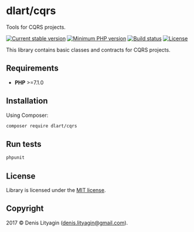 # dlart/cqrs

Tools for CQRS projects.

[![Current stable version](https://img.shields.io/badge/stable-1.0.0-green.svg?style=flat)](https://github.com/dlart/cqrs/tree/1.0.0)
[![Minimum PHP version](https://img.shields.io/badge/php->=7.1.0-7c8cbf.svg?style=flat)](http://php.net/)
[![Build status](https://api.travis-ci.org/dlart/cqrs.svg?branch=master)](https://travis-ci.org/dlart/cqrs)
[![License](https://img.shields.io/badge/license-MIT-blue.svg?style=flat)](https://opensource.org/licenses/MIT)

This library contains basic classes and contracts for CQRS projects.

## Requirements

*  **PHP** >=7.1.0

## Installation

Using Composer:

```bash
composer require dlart/cqrs
```

## Run tests

```bash
phpunit
```

## License

Library is licensed under the [MIT license](https://opensource.org/licenses/MIT).

## Copyright

2017 © Denis Lityagin ([denis.lityagin@gmail.com](mailto:denis.lityagin@gmail.com)).
